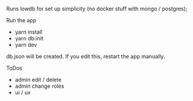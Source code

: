 Runs lowdb for set up simplicity (no docker stuff with mongo / postgres);
 
Run the app
- yarn install
- yarn db:init
- yarn dev

db.json will be created. If you edit this, restart the app manually.

ToDos
- admin edit / delete
- admin change roles
- ui / ux